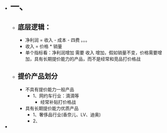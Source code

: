- # 一、
	- ## 底层逻辑：
		- 净利润 = 收入 - 成本 - 四费 。。。
		- 收入 = 价格 * 销量
		- 单个指标看：净利润增加  需要 收入 增加，假如销量不变，价格需要增加，具有长期提价能力的产品，而不是经常和竞品打价格战
	- ## 提价产品划分
		- 不具有提价能力一般产品
			- 1、网约车行业：滴滴等
				- 经常补贴打价格战
		- 具有长期提价能力优质产品
			- 1、奢侈品行业(香奈儿、LV、迪奥)
			- 2、
-
